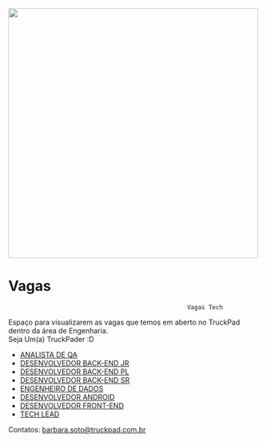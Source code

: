 <img width='500px' src='https://pbs.twimg.com/profile_images/926748939398684679/l2Td84Bt.jpg'>


# Vagas
                                                      Vagas Tech

Espaço para visualizarem as vagas que temos em aberto no TruckPad dentro da área de Engenharia. 
<br>
Seja Um(a) TruckPader :D


- <a target="_blank" href='https://jobs.kenoby.com/truckpad/job/analista-de-qa/5d1a6c68a7ff664dd6740954'>ANALISTA DE QA</a>
- <a target="_blank" href='https://jobs.kenoby.com/truckpad/job/desenvolvedor-back-end-junior/5cf83aea5523e97b5321437e'>DESENVOLVEDOR BACK-END JR</a>
- <a target="_blank" href='https://jobs.kenoby.com/truckpad/job/desenvolvedor-back-end-pleno/5d19fa288d0371058db685a3'>DESENVOLVEDOR BACK-END PL</a>
- <a target="_blank" href='https://jobs.kenoby.com/truckpad/job/desenvolvedor-back-end-senior/5d19fa088d0371058db684d2'>DESENVOLVEDOR BACK-END SR</a>
- <a target="_blank" href='https://jobs.kenoby.com/truckpad/job/engenheiro-de-dados-senior/5d1a6ba38d0371058dc08059'>ENGENHEIRO DE DADOS</a>
- <a target="_blank" href='https://jobs.kenoby.com/truckpad/job/desenvolvedor-android-senior/5d10c8eb30b0d71b73ca0848'> DESENVOLVEDOR ANDROID</a>
- <a target="_blank" href='https://jobs.kenoby.com/truckpad/job/desenvolvedor-front-end/5d1a6c276a909c5317312237'>DESENVOLVEDOR FRONT-END</a>
- <a target="_blank" href='https://jobs.kenoby.com/truckpad/job/tech-lead/5cc860ad91303424483644c4'>TECH LEAD</a>

Contatos: barbara.soto@truckpad.com.br
